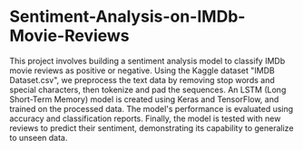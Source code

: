 # Sentiment-Analysis-on-IMDb-Movie-Reviews
This project involves building a sentiment analysis model to classify IMDb movie reviews as positive or negative. Using the Kaggle dataset "IMDB Dataset.csv", we preprocess the text data by removing stop words and special characters, then tokenize and pad the sequences. An LSTM (Long Short-Term Memory) model is created using Keras and TensorFlow, and trained on the processed data. The model's performance is evaluated using accuracy and classification reports. Finally, the model is tested with new reviews to predict their sentiment, demonstrating its capability to generalize to unseen data.
